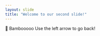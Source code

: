 ```yaml
---
layout: slide
title: "Welcome to our second slide!"
---
```

:bamboo: Bambooooo
Use the left arrow to go back!

